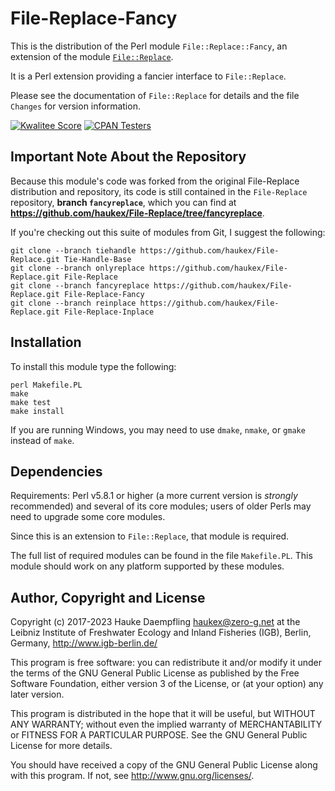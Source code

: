 File-Replace-Fancy
==================

This is the distribution of the Perl module `File::Replace::Fancy`,
an extension of the module
[`File::Replace`](https://metacpan.org/pod/File::Replace).

It is a Perl extension providing a fancier interface to `File::Replace`.

Please see the documentation of `File::Replace` for details
and the file `Changes` for version information.

[![Kwalitee Score](https://cpants.cpanauthors.org/dist/File-Replace-Fancy.svg)](https://cpants.cpanauthors.org/dist/File-Replace-Fancy)
[![CPAN Testers](https://badges.zero-g.net/cpantesters/File-Replace-Fancy.svg)](http://matrix.cpantesters.org/?dist=File-Replace-Fancy)

Important Note About the Repository
-----------------------------------

Because this module's code was forked from the original File-Replace
distribution and repository, its code is still contained in the
`File-Replace` repository, **branch `fancyreplace`**, which you can find
at **<https://github.com/haukex/File-Replace/tree/fancyreplace>**.

If you're checking out this suite of modules from Git, I suggest the following:

	git clone --branch tiehandle https://github.com/haukex/File-Replace.git Tie-Handle-Base
	git clone --branch onlyreplace https://github.com/haukex/File-Replace.git File-Replace
	git clone --branch fancyreplace https://github.com/haukex/File-Replace.git File-Replace-Fancy
	git clone --branch reinplace https://github.com/haukex/File-Replace.git File-Replace-Inplace

Installation
------------

To install this module type the following:

	perl Makefile.PL
	make
	make test
	make install

If you are running Windows, you may need to use `dmake`, `nmake`, or `gmake`
instead of `make`.

Dependencies
------------

Requirements: Perl v5.8.1 or higher (a more current version is *strongly*
recommended) and several of its core modules; users of older Perls may need
to upgrade some core modules.

Since this is an extension to `File::Replace`, that module is required.

The full list of required modules can be found in the file `Makefile.PL`.
This module should work on any platform supported by these modules.

Author, Copyright and License
-----------------------------

Copyright (c) 2017-2023 Hauke Daempfling <haukex@zero-g.net>
at the Leibniz Institute of Freshwater Ecology and Inland Fisheries (IGB),
Berlin, Germany, <http://www.igb-berlin.de/>

This program is free software: you can redistribute it and/or modify
it under the terms of the GNU General Public License as published by
the Free Software Foundation, either version 3 of the License, or
(at your option) any later version.

This program is distributed in the hope that it will be useful,
but WITHOUT ANY WARRANTY; without even the implied warranty of
MERCHANTABILITY or FITNESS FOR A PARTICULAR PURPOSE. See the
GNU General Public License for more details.

You should have received a copy of the GNU General Public License
along with this program. If not, see <http://www.gnu.org/licenses/>.

